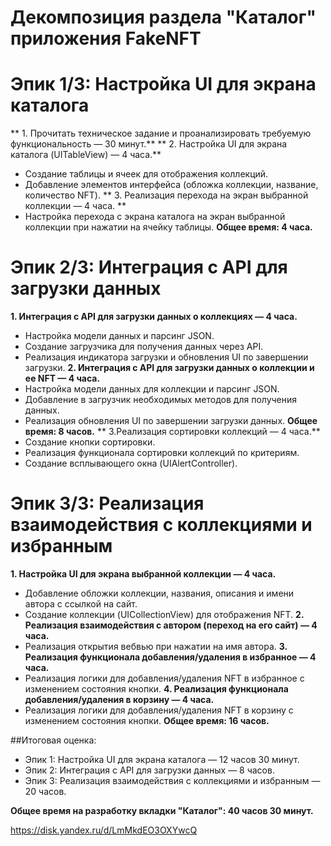 # Декомпозиция раздела "Каталог" приложения FakeNFT

# Эпик 1/3: Настройка UI для экрана каталога
** 1. Прочитать техническое задание и проанализировать требуемую функциональность — 30 минут.**
** 2. Настройка UI для экрана каталога (UITableView) — 4 часа.**
- Создание таблицы и ячеек для отображения коллекций.
- Добавление элементов интерфейса (обложка коллекции, название, количество NFT).
** 3. Реализация перехода на экран выбранной коллекции — 4 часа. **
- Настройка перехода с экрана каталога на экран выбранной коллекции при нажатии на ячейку таблицы.
**Общее время: 4 часа.**

# Эпик 2/3: Интеграция с API для загрузки данных
**1. Интеграция с API для загрузки данных о коллекциях — 4 часа.**
- Настройка модели данных и парсинг JSON.
- Создание загрузчика для получения данных через API.
- Реализация индикатора загрузки и обновления UI по завершении загрузки.
**2. Интеграция с API для загрузки данных о коллекции и ее NFT — 4 часа.**
- Настройка модели данных для коллекции и парсинг JSON.
- Добавление в загрузчик необходимых методов для получения данных.
- Реализация обновления UI по завершении загрузки данных.
**Общее время: 8 часов.**
** 3.Реализация сортировки коллекций — 4 часа.**
- Создание кнопки сортировки.
- Реализация функционала сортировки коллекций по критериям.
- Создание всплывающего окна (UIAlertController).

# Эпик 3/3: Реализация взаимодействия с коллекциями и избранным
**1. Настройка UI для экрана выбранной коллекции — 4 часа.**
- Добавление обложки коллекции, названия, описания и имени автора с ссылкой на сайт.
- Создание коллекции (UICollectionView) для отображения NFT.
**2. Реализация взаимодействия с автором (переход на его сайт) — 4 часа.**
- Реализация открытия вебвью при нажатии на имя автора.
**3. Реализация функционала добавления/удаления в избранное — 4 часа.**
- Реализация логики для добавления/удаления NFT в избранное с изменением состояния кнопки.
**4. Реализация функционала добавления/удаления в корзину — 4 часа.**
- Реализация логики для добавления/удаления NFT в корзину с изменением состояния кнопки.
**Общее время: 16 часов.**

##Итоговая оценка:
- Эпик 1: Настройка UI для экрана каталога — 12 часов 30 минут.
- Эпик 2: Интеграция с API для загрузки данных — 8 часов.
- Эпик 3: Реализация взаимодействия с коллекциями и избранным — 20 часов.

**Общее время на разработку вкладки "Каталог": 40 часов 30 минут.**


https://disk.yandex.ru/d/LmMkdEO3OXYwcQ
